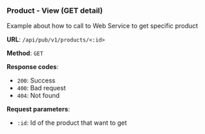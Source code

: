 ### Product - View (GET detail)

Example about how to call to Web Service to get specific product

**URL**: `/api/pub/v1/products/<:id>`

**Method**: `GET`

**Response codes**: 
* `200`: Success
* `400`: Bad request
* `404`: Not found
  
**Request parameters**:
* `:id`: Id of the product that want to get 

